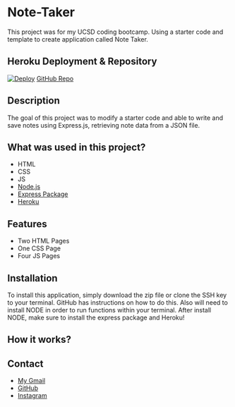 # Note-Taker

This project was for my UCSD coding bootcamp. Using a starter code and template to create application called Note Taker.

## Heroku Deployment & Repository

[![Deploy](https://www.herokucdn.com/deploy/button.svg)](https://note-taker-ltl.herokuapp.com/)
[GitHub Repo](https://github.com/latommyla/Note-Taker#)


## Description 

The goal of this project was to modify a starter code and able to write and save notes using Express.js, retrieving note data from a JSON file. 

## What was used in this project?

- HTML
- CSS
- JS
- [Node.js](https://nodejs.org/en/)
- [Express Package](https://www.npmjs.com/package/express)
- [Heroku](https://devcenter.heroku.com/)

## Features

- Two HTML Pages
- One CSS Page
- Four JS Pages

## Installation

To install this application, simply download the zip file or clone the SSH key to your terminal. GitHub has instructions on how to do this. Also will need to install NODE in order to run functions within your terminal. After install NODE, make sure to install the express package and Heroku! 

## How it works?



## Contact

- [My Gmail](mailto:tommyl.dmd@gmail.com)
- [GitHub](https://github.com/latommyla)
- [Instagram](https://instagram.com/latommyla)